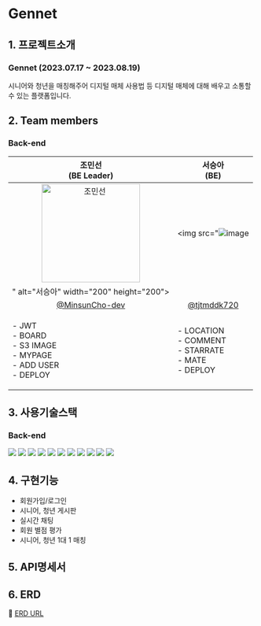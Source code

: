 # Gennet

## 1. 프로젝트소개
### Gennet (2023.07.17 ~ 2023.08.19)
<p text-align='center'>시니어와 청년을 매칭해주어 디지털 매체 사용법 등 디지털 매체에 대해 배우고 소통할 수 있는 플랫폼입니다. <br/>
</p>

## 2. Team members
### Back-end

| 조민선<br>(BE Leader) | 서승아<br>(BE) |
|:--------:| :--------: |
| <img src="https://avatars.githubusercontent.com/u/87747459?v=4" alt="조민선" width="200" height="200">| <img src="![image](https://github.com/tjtmddk720/Gennet/assets/83910139/900644a6-6463-4157-ac2b-081f40037e4e)
" alt="서승아" width="200" height="200"> | | 
|[@MinsunCho-dev](https://github.com/MinsunCho-dev) | [@tjtmddk720](https://github.com/tjtmddk720) |
| <p align="left">- JWT <br/>- BOARD <br/>- S3 IMAGE <br/>- MYPAGE <br/>- ADD USER <br/>- DEPLOY <br/></p> | <p align="left">- LOCATION <br/>- COMMENT <br/>- STARRATE <br/>- MATE <br/>- DEPLOY <br/></p> | 

## 3. 사용기술스택
### Back-end
<img src="https://img.shields.io/badge/SPRING-6DB33F?style=for-the-badge&logo=SPRING&logoColor=white"> <img src="https://img.shields.io/badge/SPRINGBOOT-6DB33F?style=for-the-badge&logo=SPRINGBOOT&logoColor=white"> <img src="https://img.shields.io/badge/SPRINGSECURITY-6DB33F?style=for-the-badge&logo=SPRINGSECURITY&logoColor=white"> <img src="https://img.shields.io/badge/JAVA-4479A1?style=for-the-badge&logo=JAVA&logoColor=black"> <img src="https://img.shields.io/badge/MYSQL-4479A1?style=for-the-badge&logo=MYSQL&logoColor=white"> <img src="https://img.shields.io/badge/QUERYDSL-4479A1?style=for-the-badge&logo=QUERYDSL&logoColor=black"> <img src="https://img.shields.io/badge/JPA-6DB33F?style=for-the-badge&logo=JPA&logoColor=black"> <img src="https://img.shields.io/badge/GITHUBACTIONS-2088FF?style=for-the-badge&logo=GITHUBACTIONS&logoColor=white"> <img src="https://img.shields.io/badge/AMAZONEC2-FF9900?style=for-the-badge&logo=AMAZONEC2&logoColor=white"> <img src="https://img.shields.io/badge/AMAZONS3-569A31?style=for-the-badge&logo=AMAZONS3&logoColor=white"> <img src="https://img.shields.io/badge/AMAZONRDS-527FFF?style=for-the-badge&logo=AMAZONRDS&logoColor=white">

## 4. 구현기능
- 회원가입/로그인
- 시니어, 청년 게시판
- 실시간 채팅
- 회원 별점 평가
- 시니어, 청년 1대 1 매칭

## 5. API명세서
## 6. ERD
🔖 [ERD URL](https://dbdiagram.io/d/64c7a12102bd1c4a5eface1e)
